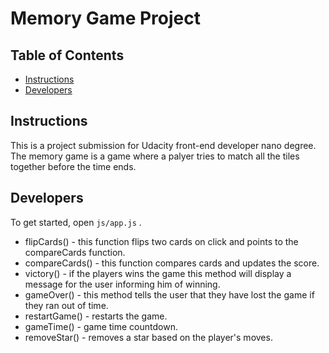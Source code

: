 # Memory Game Project

## Table of Contents

* [Instructions](#instructions)
* [Developers](#developers)

## Instructions

This is a project submission for Udacity front-end developer nano degree. The memory game is a game where a palyer tries to match all the tiles together before the time ends.



## Developers

To get started, open `js/app.js` .

* flipCards() - this function flips two cards on click and points to the compareCards function.
* compareCards() - this function compares cards and updates the score.
* victory() - if the players wins the game this method will display a message for the user informing him of winning.
* gameOver() - this method tells the user that they have lost the game if they ran out of time.
* restartGame() - restarts the game.
* gameTime() - game time countdown.
* removeStar() - removes a star based on the player's moves. 


